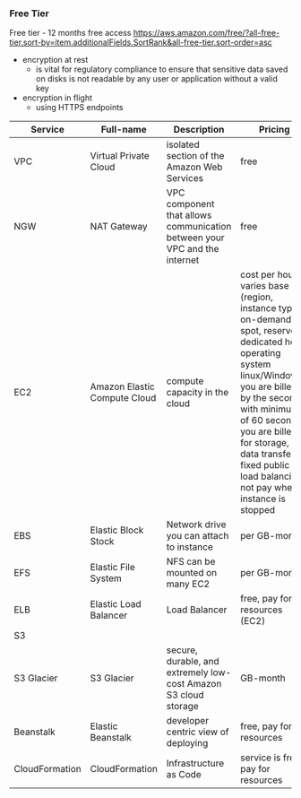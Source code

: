 ### Free Tier ###
Free tier - 12 months free access
https://aws.amazon.com/free/?all-free-tier.sort-by=item.additionalFields.SortRank&all-free-tier.sort-order=asc

* encryption at rest 
    * is vital for regulatory compliance to ensure that sensitive data saved on disks is not readable by any user or application without a valid key
* encryption in flight
    * using HTTPS endpoints
    
Service | Full-name |  Description | Pricing 
--- | --- | --- | ---
VPC | Virtual Private Cloud | isolated section of the Amazon Web Services | free
NGW | NAT Gateway |  VPC component that allows communication between your VPC and the internet | free  
EC2 | Amazon Elastic Compute Cloud | compute capacity in the cloud | cost per hour, varies base on (region, instance type, on-demand, spot, reserved, dedicated host, operating system linux/Windows), you are billed by the second with minimum of 60 seconds, you are billed for storage, data transfer, fixed public IP, load balancing, not pay when instance is stopped
EBS | Elastic Block Stock | Network drive you can attach to instance | per GB-month
EFS | Elastic File System | NFS can be mounted on many EC2 | per GB-month
ELB | Elastic Load Balancer | Load Balancer | free, pay for resources (EC2)
S3 ||  | 
S3 Glacier| S3 Glacier |secure, durable, and extremely low-cost Amazon S3 cloud storage | GB-month
Beanstalk | Elastic Beanstalk | developer centric view of deploying | free, pay for resources
CloudFormation | CloudFormation | Infrastructure as Code | service is free, pay for resources      
   